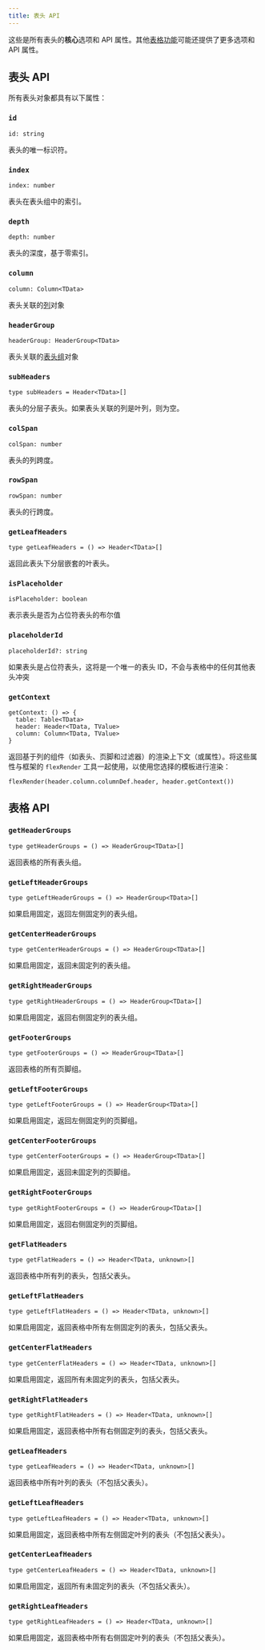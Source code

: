 ```yaml
---
title: 表头 API
---
```


这些是所有表头的**核心**选项和 API 属性。其他[表格功能](../guide/features.md)可能还提供了更多选项和 API 属性。

## 表头 API

所有表头对象都具有以下属性：

### `id`

```tsx
id: string
```

表头的唯一标识符。

### `index`

```tsx
index: number
```

表头在表头组中的索引。

### `depth`

```tsx
depth: number
```

表头的深度，基于零索引。

### `column`

```tsx
column: Column<TData>
```

表头关联的[列](../column.md)对象

### `headerGroup`

```tsx
headerGroup: HeaderGroup<TData>
```

表头关联的[表头组](../header-group.md)对象

### `subHeaders`

```tsx
type subHeaders = Header<TData>[]
```

表头的分层子表头。如果表头关联的列是叶列，则为空。

### `colSpan`

```tsx
colSpan: number
```

表头的列跨度。

### `rowSpan`

```tsx
rowSpan: number
```

表头的行跨度。

### `getLeafHeaders`

```tsx
type getLeafHeaders = () => Header<TData>[]
```

返回此表头下分层嵌套的叶表头。

### `isPlaceholder`

```tsx
isPlaceholder: boolean
```

表示表头是否为占位符表头的布尔值

### `placeholderId`

```tsx
placeholderId?: string
```

如果表头是占位符表头，这将是一个唯一的表头 ID，不会与表格中的任何其他表头冲突

### `getContext`

```tsx
getContext: () => {
  table: Table<TData>
  header: Header<TData, TValue>
  column: Column<TData, TValue>
}
```

返回基于列的组件（如表头、页脚和过滤器）的渲染上下文（或属性）。将这些属性与框架的 `flexRender` 工具一起使用，以使用您选择的模板进行渲染：

```tsx
flexRender(header.column.columnDef.header, header.getContext())
```

## 表格 API

### `getHeaderGroups`

```tsx
type getHeaderGroups = () => HeaderGroup<TData>[]
```

返回表格的所有表头组。

### `getLeftHeaderGroups`

```tsx
type getLeftHeaderGroups = () => HeaderGroup<TData>[]
```

如果启用固定，返回左侧固定列的表头组。

### `getCenterHeaderGroups`

```tsx
type getCenterHeaderGroups = () => HeaderGroup<TData>[]
```

如果启用固定，返回未固定列的表头组。

### `getRightHeaderGroups`

```tsx
type getRightHeaderGroups = () => HeaderGroup<TData>[]
```

如果启用固定，返回右侧固定列的表头组。

### `getFooterGroups`

```tsx
type getFooterGroups = () => HeaderGroup<TData>[]
```

返回表格的所有页脚组。

### `getLeftFooterGroups`

```tsx
type getLeftFooterGroups = () => HeaderGroup<TData>[]
```

如果启用固定，返回左侧固定列的页脚组。

### `getCenterFooterGroups`

```tsx
type getCenterFooterGroups = () => HeaderGroup<TData>[]
```

如果启用固定，返回未固定列的页脚组。

### `getRightFooterGroups`

```tsx
type getRightFooterGroups = () => HeaderGroup<TData>[]
```

如果启用固定，返回右侧固定列的页脚组。

### `getFlatHeaders`

```tsx
type getFlatHeaders = () => Header<TData, unknown>[]
```

返回表格中所有列的表头，包括父表头。

### `getLeftFlatHeaders`

```tsx
type getLeftFlatHeaders = () => Header<TData, unknown>[]
```

如果启用固定，返回表格中所有左侧固定列的表头，包括父表头。

### `getCenterFlatHeaders`

```tsx
type getCenterFlatHeaders = () => Header<TData, unknown>[]
```

如果启用固定，返回所有未固定列的表头，包括父表头。

### `getRightFlatHeaders`

```tsx
type getRightFlatHeaders = () => Header<TData, unknown>[]
```

如果启用固定，返回表格中所有右侧固定列的表头，包括父表头。

### `getLeafHeaders`

```tsx
type getLeafHeaders = () => Header<TData, unknown>[]
```

返回表格中所有叶列的表头（不包括父表头）。

### `getLeftLeafHeaders`

```tsx
type getLeftLeafHeaders = () => Header<TData, unknown>[]
```

如果启用固定，返回表格中所有左侧固定叶列的表头（不包括父表头）。

### `getCenterLeafHeaders`

```tsx
type getCenterLeafHeaders = () => Header<TData, unknown>[]
```

如果启用固定，返回所有未固定列的表头（不包括父表头）。

### `getRightLeafHeaders`

```tsx
type getRightLeafHeaders = () => Header<TData, unknown>[]
```

如果启用固定，返回表格中所有右侧固定叶列的表头（不包括父表头）。